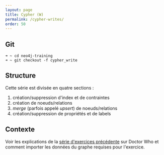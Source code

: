 ```yaml
---
layout: page
title: Cypher (W)
permalink: /cypher-writes/
order: 50
---
```


## Git

```shell
➜ ~ cd neo4j-training
➜ ~ git checkout -f cypher_write
```

## Structure

Cette série est divisée en quatre sections :

1. création/suppression d'index et de contraintes
1. création de noeuds/relations
1. *merge* (parfois appelé *upsert*) de noeuds/relations
1. création/suppression de propriétés et de labels

## Contexte

Voir les explications de la [série d'exercices précédente](../cypher-reads/) sur Doctor Who et comment importer les données
du graphe requises pour l'exercice.
